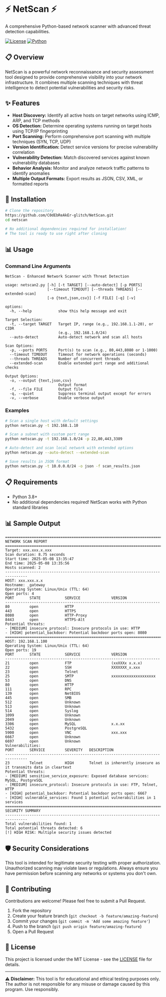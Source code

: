 # ⚡ NetScan ⚡

A comprehensive Python-based network scanner with advanced threat detection capabilities.

[![License](https://img.shields.io/badge/License-MIT-blue.svg)](LICENSE)
[![Python](https://img.shields.io/badge/Python-3.8+-blue.svg)](https://www.python.org/downloads/)

## 📋 Overview

NetScan is a powerful network reconnaissance and security assessment tool designed to provide comprehensive visibility into your network infrastructure. It combines multiple scanning techniques with threat intelligence to detect potential vulnerabilities and security risks.

## ✨ Features

- **Host Discovery:** Identify all active hosts on target networks using ICMP, ARP, and TCP methods
- **OS Detection:** Determine operating systems running on target hosts using TCP/IP fingerprinting
- **Port Scanning:** Perform comprehensive port scanning with multiple techniques (SYN, TCP, UDP)
- **Version Identification:** Detect service versions for precise vulnerability correlation
- **Vulnerability Detection:** Match discovered services against known vulnerability databases
- **Behavior Analysis:** Monitor and analyze network traffic patterns to identify anomalies
- **Multiple Output Formats:** Export results as JSON, CSV, XML, or formatted reports

## 🚀 Installation

```bash
# Clone the repository
https://github.com/C0dEbReAkEr-glitch/NetScan.git
cd netscan

# No additional dependencies required for installation!
# The tool is ready to use right after cloning
```

## 📊 Usage

### Command Line Arguments
```
NetScan - Enhanced Network Scanner with Threat Detection

usage: netscan2.py [-h] [-t TARGET] [--auto-detect] [-p PORTS]
                   [--timeout TIMEOUT] [--threads THREADS] [--extended-scan]
                   [-o {text,json,csv}] [-f FILE] [-q] [-v]

options:
  -h, --help            show this help message and exit

Target Selection:
  -t, --target TARGET   Target IP, range (e.g., 192.168.1.1-20), or CIDR
                        (e.g., 192.168.1.0/24)
  --auto-detect         Auto-detect network and scan all hosts

Scan Options:
  -p, --ports PORTS     Port(s) to scan (e.g., 80,443,8080 or 1-1000)
  --timeout TIMEOUT     Timeout for network operations (seconds)
  --threads THREADS     Number of concurrent threads
  --extended-scan       Enable extended port range and additional checks

Output Options:
  -o, --output {text,json,csv}
                        Output format
  -f, --file FILE       Output file
  -q, --quiet           Suppress terminal output except for errors
  -v, --verbose         Enable verbose output
```

### Examples
```bash
# Scan a single host with default settings
python netscan.py -t 192.168.1.10

# Scan a subnet with custom port range
python netscan.py -t 192.168.1.0/24 -p 22,80,443,3389

# Auto-detect and scan local network with extended options
python netscan.py --auto-detect --extended-scan

# Save results in JSON format
python netscan.py -t 10.0.0.0/24 -o json -f scan_results.json
```

## 📋 Requirements

- Python 3.8+
- No additional dependencies required! NetScan works with Python standard libraries

## 📊 Sample Output

```
================================================================================
NETWORK SCAN REPORT
================================================================================
Target: xxx.xxx.x.xxx
Scan duration: 8.75 seconds
Start time: 2025-05-08 13:35:47
End time: 2025-05-08 13:35:56
Hosts scanned: 2
--------------------------------------------------------------------------------
HOST: xxx.xxx.x.x
Hostname: _gateway
Operating System: Linux/Unix (TTL: 64)
Open ports: 4
PORT       STATE           SERVICE              VERSION
----------------------------------------------------------------------
80         open            HTTP                 
443        open            HTTPS                
8080       open            HTTP-Proxy           
8443       open            HTTPS-Alt            
Potential threats:
- [MEDIUM] insecure_protocol: Insecure protocols in use: HTTP
- [HIGH] potential_backdoor: Potential backdoor ports open: 8080
================================================================================
HOST: 192.168.1.100
Operating System: Linux/Unix (TTL: 64)
Open ports: 19
PORT       STATE           SERVICE              VERSION
----------------------------------------------------------------------
21         open            FTP                  (xxXXXx x.x.x)
22         open            SSH                  XXXXXXX_x.xxx
23         open            Telnet               
25         open            SMTP                 xxxxxxxxxxxxxxxxxxxx
53         open            DNS                  
80         open            HTTP                 
111        open            RPC                  
139        open            NetBIOS              
445        open            SMB                  
512        open            Unknown              
513        open            Unknown              
514        open            Syslog               
1099       open            Unknown              
2049       open            Unknown              
3306       open            MySQL                x.x.xx
5432       open            PostgreSQL           
5900       open            VNC                  xxx.xxx
6667       open            Unknown              
6697       open            Unknown              
Vulnerabilities:
PORT       SERVICE         SEVERITY   DESCRIPTION
--------------------------------------------------------------------------------
23         Telnet          HIGH       Telnet is inherently insecure as it transmits data in cleartext
Potential threats:
- [MEDIUM] sensitive_service_exposure: Exposed database services: MySQL, PostgreSQL
- [MEDIUM] insecure_protocol: Insecure protocols in use: FTP, Telnet, HTTP
- [HIGH] potential_backdoor: Potential backdoor ports open: 6667
- [HIGH] vulnerable_services: Found 1 potential vulnerabilities in 1 services
================================================================================
SECURITY SUMMARY
--------------------------------------------------------------------------------
Total vulnerabilities found: 1
Total potential threats detected: 6
[!] HIGH RISK: Multiple security issues detected
```

## 🛡️ Security Considerations

This tool is intended for legitimate security testing with proper authorization. Unauthorized scanning may violate laws or regulations. Always ensure you have permission before scanning any networks or systems you don't own.

## 🤝 Contributing

Contributions are welcome! Please feel free to submit a Pull Request.

1. Fork the repository
2. Create your feature branch (`git checkout -b feature/amazing-feature`)
3. Commit your changes (`git commit -m 'Add some amazing feature'`)
4. Push to the branch (`git push origin feature/amazing-feature`)
5. Open a Pull Request

## 📝 License

This project is licensed under the MIT License - see the [LICENSE](LICENSE) file for details.

---

⚠️ **Disclaimer:** This tool is for educational and ethical testing purposes only. The author is not responsible for any misuse or damage caused by this program. Use responsibly.
